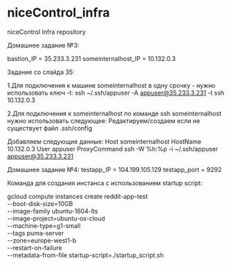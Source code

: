 # niceControl_infra
niceControl Infra repository

Домашнее задание №3:

bastion_IP = 35.233.3.231
someinternalhost_IP = 10.132.0.3

 
Задание со слайда 35:

1.Для подключения к машине someinternalhost в одну срочку - нужно использовать ключ -t:
ssh ~/.ssh/appuser -A appuser@35.233.3.231 -t ssh 10.132.0.3

2.Для подключения к someinternalhost по команде ssh someinternalhost нужно использовать следующее:
Редактируем/создаем если не существует файл .ssh/config

Добавляем следующие данные:
Host someinternalhost
	HostName 10.132.0.3
	User appuser
	ProxyCommand ssh -W %h:%p -i ~/.ssh/appuser appuser@35.233.3.231

	
Домашнее задание №4:
testapp_IP = 104.199.105.129
testapp_port = 9292

Команда для создания инстанса с использованием startup script:

gcloud compute instances create reddit-app-test\
  --boot-disk-size=10GB \
  --image-family ubuntu-1604-lts \
  --image-project=ubuntu-os-cloud \
  --machine-type=g1-small \
  --tags puma-server \
  --zone=europe-west1-b \
  --restart-on-failure \
  --metadata-from-file startup-script=./startup_script.sh

